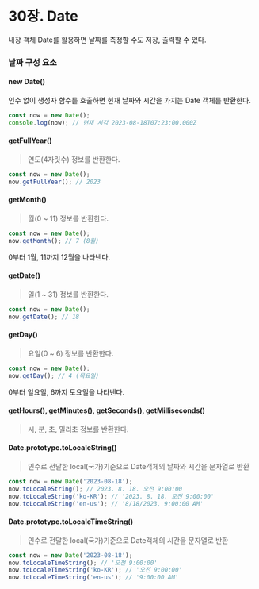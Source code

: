 # 30장. Date

내장 객체 Date를 활용하면 날짜를 측정할 수도 저장, 출력할 수 있다.

### 날짜 구성 요소

#### new Date()

인수 없이 생성자 함수를 호출하면 현재 날짜와 시간을 가지는 Date 객체를 반환한다.

```js
const now = new Date();
console.log(now); // 현재 시각 2023-08-18T07:23:00.000Z
```


#### getFullYear()
> 연도(4자릿수) 정보를 반환한다.

```js
const now = new Date();
now.getFullYear(); // 2023
```


#### getMonth()
> 월(0 ~ 11) 정보를 반환한다.


```js
const now = new Date();
now.getMonth(); // 7 (8월)
```

0부터 1월, 11까지 12월을 나타낸다.


#### getDate()
> 일(1 ~ 31) 정보를 반환한다.


```js
const now = new Date();
now.getDate(); // 18
```

#### getDay()
> 요일(0 ~ 6) 정보를 반환한다.

```js
const now = new Date();
now.getDay(); // 4 (목요일)
```

0부터 일요일, 6까지 토요일을 나타낸다.



#### getHours(), getMinutes(), getSeconds(), getMilliseconds()
> 시, 분, 초, 밀리초 정보를 반환한다.



#### Date.prototype.toLocaleString()
> 인수로 전달한 local(국가)기준으로 Date객체의 날짜와 시간을 문자열로 반환


```js
const now = new Date('2023-08-18');
now.toLocaleString(); // 2023. 8. 18. 오전 9:00:00
now.toLocaleString('ko-KR'); // '2023. 8. 18. 오전 9:00:00'
now.toLocaleString('en-us'); // '8/18/2023, 9:00:00 AM'
```


#### Date.prototype.toLocaleTimeString()
> 인수로 전달한 local(국가)기준으로 Date객체의 시간을 문자열로 반환

```js
const now = new Date('2023-08-18');
now.toLocaleTimeString(); // '오전 9:00:00'
now.toLocaleTimeString('ko-KR'); // '오전 9:00:00'
now.toLocaleTimeString('en-us'); // '9:00:00 AM'
```